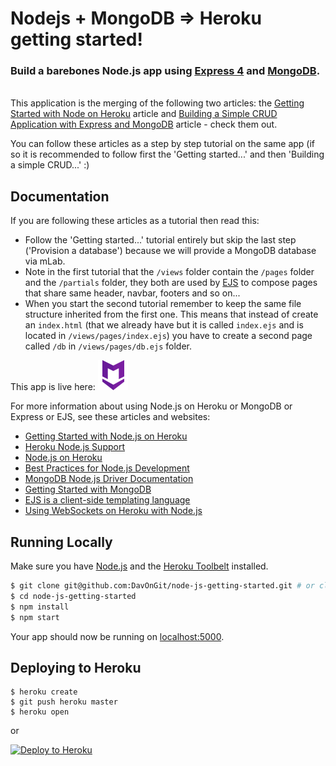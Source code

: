 # **Nodejs + MongoDB => Heroku getting started!**

### Build a barebones Node.js app using [Express 4](http://expressjs.com/) and [MongoDB](https://www.mongodb.com/).
&nbsp;  
This application is the merging of the following two articles: the [Getting Started with Node on Heroku](https://devcenter.heroku.com/articles/getting-started-with-nodejs) article and [Building a Simple CRUD Application with Express and MongoDB](https://zellwk.com/blog/crud-express-mongodb/) article - check them out.

You can follow these articles as a step by step tutorial on the same app (if so it is recommended to follow first the 'Getting started...' and then 'Building a simple CRUD...' :)

## Documentation

If you are following these articles as a tutorial then read this:
- Follow the 'Getting started...' tutorial entirely but skip the last step ('Provision a database') because we will provide a MongoDB database via mLab.
- Note in the first tutorial that the `/views` folder contain the `/pages` folder and the `/partials` folder, they both are used by [EJS](http://www.embeddedjs.com/) to compose pages that share same header, navbar, footers and so on...
- When you start the second tutorial remember to keep the same file structure inherited from the first one. This means that instead of create an `index.html` (that we already have but it is called `index.ejs` and is located in `/views/pages/index.ejs`) you have to create a second page called `/db` in `/views/pages/db.ejs` folder.

This app is live here: [![alt text](https://github.com/adam-p/markdown-here/raw/master/src/common/images/icon48.png "Run my app on heroku")](https://hero-tut.herokuapp.com/)

For more information about using Node.js on Heroku or MongoDB or Express or EJS, see these articles and websites:

- [Getting Started with Node.js on Heroku](https://devcenter.heroku.com/articles/getting-started-with-nodejs)
- [Heroku Node.js Support](https://devcenter.heroku.com/articles/nodejs-support)
- [Node.js on Heroku](https://devcenter.heroku.com/categories/nodejs)
- [Best Practices for Node.js Development](https://devcenter.heroku.com/articles/node-best-practices)
- [MongoDB Node.js Driver Documentation](http://mongodb.github.io/node-mongodb-native/2.2/)
- [Getting Started with MongoDB](https://docs.mongodb.com/getting-started/shell/)
- [EJS is a client-side templating language](http://www.embeddedjs.com/)
- [Using WebSockets on Heroku with Node.js](https://devcenter.heroku.com/articles/node-websockets)

## Running Locally

Make sure you have [Node.js](http://nodejs.org/) and the [Heroku Toolbelt](https://toolbelt.heroku.com/) installed.

```sh
$ git clone git@github.com:DavOnGit/node-js-getting-started.git # or clone your own fork
$ cd node-js-getting-started
$ npm install
$ npm start
```

Your app should now be running on [localhost:5000](http://localhost:5000/).

## Deploying to Heroku

```
$ heroku create
$ git push heroku master
$ heroku open
```
or

[![Deploy to Heroku](https://www.herokucdn.com/deploy/button.png)](https://heroku.com/deploy)
